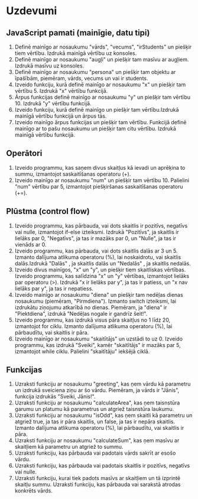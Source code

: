 # Uzdevumi

## JavaScript pamati (mainīgie, datu tipi)

1. Definē mainīgo ar nosaukumu "vārds", "vecums", "irStudents" un piešķir tiem vērtību. Izdrukā mainīgā vērtību uz konsoles.
2. Definē mainīgo ar nosaukumu "augļi" un piešķir tam masīvu ar augļiem. Izdrukā masīvu uz konsoles.
3. Definē mainīgo ar nosaukumu "persona" un piešķir tam objektu ar īpašībām, piemēram, vārds, vecums un vai ir students.
4. Izveido funkciju, kurā definē mainīgo ar nosaukumu "x" un piešķir tam vērtību 5. Izdrukā "x" vērtību funkcijā.
5. Ārpus funkcijas definē mainīgo ar nosaukumu "y" un piešķir tam vērtību 10. Izdrukā "y" vērtību funkcijā.
6. Izveido funkciju, kurā definē mainīgo un piešķir tam vērtību.Izdrukā mainīgā vērtību funkcijā un ārpus tās.
7. Izveido mainīgo ārpus funkcijas un piešķir tam vērtību. Funkcijā definē mainīgo ar to pašu nosaukumu un piešķir tam citu vērtību. Izdrukā mainīgā vērtību funkcijā.

## Operātori

1. Izveido programmu, kas saņem divus skaitļus kā ievadi un aprēķina to summu, izmantojot saskaitīšanas operatoru (+).
2. Izveido mainīgo ar nosaukumu "num" un piešķir tam vērtību 10. Palielini "num" vērtību par 5, izmantojot piešķiršanas saskaitīšanas operatoru (+=).

## Plūstma (control flow)

1. Izveido programmu, kas pārbauda, vai dots skaitlis ir pozitīvs, negatīvs vai nulle, izmantojot if-else izteiksmi. Izdrukā "Pozitīvs", ja skaitlis ir lielāks par 0, "Negatīvs", ja tas ir mazāks par 0, un "Nulle", ja tas ir vienāds ar 0.
2. Izveido programmu, kas pārbauda, vai dots skaitlis dalās ar 3 un 5. Izmanto dalījuma atlikuma operatoru (%), lai noskaidrotu, vai skaitlis dalās.Izdrukā "Dalās" , ja skaitlis dalās un "Nedalās" , ja skaitlis nedalās.
3. Izveido divus mainīgos, "x" un "y", un piešķir tiem skaitliskas vērtības. Izveido programmu, kas salīdzina "x" un "y" vērtības, izmantojot lielāks par operatoru (>). Izdrukā "x ir lielāks par y", ja tas ir patiess, un
"x nav lielāks par y", ja tas ir nepatiess.
4. Izveido mainīgo ar nosaukumu "diena" un piešķir tam nedēļas dienas nosaukumu (piemēram, "Pirmdiena"). Izmanto switch izteiksmi, lai izdrukātu ziņojumu atkarībā no dienas. Piemēram, ja "diena" ir "Piektdiena", izdrukā "Nedēļas nogale ir gandrīz šeit!".
5. Izveido programmu, kas izdrukā visus pāra skaitļus no 1 līdz 20, izmantojot for ciklu. Izmanto dalījuma atlikuma operatoru (%), lai pārbaudītu, vai skaitlis ir pāra.
6. Izveido mainīgo ar nosaukumu "skaitītājs" un uzstādi to uz 0. Izveido programmu, kas izdrukā "Sveiki", kamēr "skaitītājs" ir mazāks par 5, izmantojot while ciklu. Palielini "skaitītāju" iekšējā ciklā.

## Funkcijas

1. Uzraksti funkciju ar nosaukumu "greeting", kas ņem vārdu kā parametru un izdrukā sveiciena ziņu ar šo
vārdu. Piemēram, ja vārds ir "Jānis", funkcija izdrukās "Sveiki, Jānis!".
2. Uzraksti funkciju ar nosaukumu "calculateArea", kas ņem taisnstūra garumu un platumu kā parametrus un atgriež taisnstūra laukumu.
3. Uzraksti funkciju ar nosaukumu "isOdd", kas ņem skaitli kā parametru un atgriež true, ja tas ir pāra
skaitlis, un false, ja tas ir nepāra skaitlis. Izmanto dalījuma atlikuma operatoru (%), lai pārbaudītu, vai
skaitlis ir pāra.
4. Uzraksti funkciju ar nosaukumu "calculateSum", kas ņem masīvu ar skaitļiem kā parametru un atgriež to summu.
5. Uzraksti funkciju, kas pārbauda vai padotais vārds sakrīt ar esošo vārdu.
6. Uzraksti funkciju, kas pārbauda vai padotais skaitlis ir pozitīvs, negatīvs vai nulle.
7. Uzraksti funkciju, kurai tiek padots masīvs ar skaitļiem un tā izprintē skaitļu summu. Uzraksti funkciju, kas pārbauda vai sarakstā atrodas konkrēts vārds.
